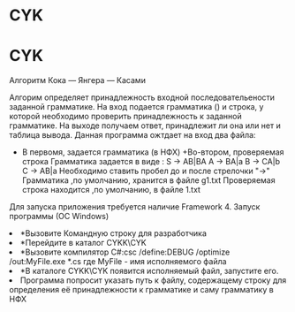 # CYK
# CYK
Алгоритм Кока — Янгера — Касами

Алгорим определяет принадлежность входной последовательености заданной грамматике.
На вход подается грамматика () и строка, у которой необходимо проверить принадлежность к заданной грамматике. 
На выходе получаем ответ, принадлежит ли она или нет и таблица вывода.
Данная программа ожтдает на вход два файла:
  + В первомя, задается грамматика (в НФХ)
  +Во-втором, проверяемая строка
Грамматика задается в виде :
S -> AB|BA
A -> BA|a
B -> CA|b
C -> AB|a
Необходимо ставить пробел до и после стрелочки "->"
Грамматика ,по умолчанию, хранится в файле g1.txt
Проверяемая строка находится ,по умолчанию, в файле 1.txt

Для запуска приложения требуется наличие Framework 4.
Запуск программы (ОС Windows)
<li>*Вызовите Командную строку для разработчика</li>
<li>*Перейдите в каталог CYKK\CYK </li>
<li>*Вызовите компилятор C#:csc /define:DEBUG /optimize /out:MyFile.exe *.cs   где MyFile - имя исполняемого файла </li>
<li>*В каталоге CYKK\CYK появится исполняемый файл, запустите его.</li>
<li>Программа попросит указать путь к файлу, 
содержащему строку для определения её принадлежности к грамматике и саму грамматику в НФХ</li>
